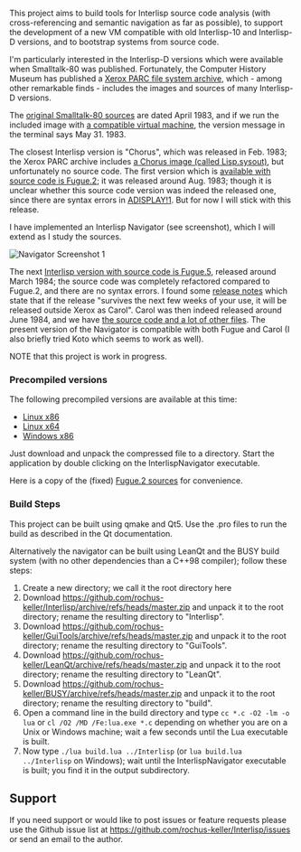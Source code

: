 This project aims to build tools for Interlisp source code analysis (with cross-referencing and semantic navigation as far as possible), to support the development of a new VM compatible with old Interlisp-10 and Interlisp-D versions, and to bootstrap systems from source code.

I'm particularly interested in the Interlisp-D versions which were available when Smalltalk-80 was published. Fortunately, the Computer History Museum has published a [Xerox PARC file system archive](https://xeroxparcarchive.computerhistory.org/), which - among other remarkable finds - includes the images and sources of many Interlisp-D versions.

The [original Smalltalk-80 sources](http://www.wolczko.com/st80/image.tar.gz) are dated April 1983, and if we run the included image with [a compatible virtual machine](https://github.com/rochus-keller/Smalltalk), the version message in the terminal says May 31. 1983. 

The closest Interlisp version is "Chorus", which was released in Feb. 1983; the Xerox PARC archive includes [a Chorus image (called Lisp.sysout)](https://xeroxparcarchive.computerhistory.org/eris/lisp/chorus/basics/.index.html), but unfortunately no source code. The first version which is [available with source code is Fugue.2](https://xeroxparcarchive.computerhistory.org/eris/lisp/fugue.2/sources/.index.html); it was released around Aug. 1983; though it is unclear whether this source code version was indeed the released one, since there are syntax errors in [ADISPLAY!1](https://xeroxparcarchive.computerhistory.org/eris/lisp/fugue.2/sources/.ADISPLAY!1.html). But for now I will stick with this release.

I have implemented an Interlisp Navigator (see screenshot), which I will extend as I study the sources.

![Navigator Screenshot 1](http://software.rochus-keller.ch/interlisp-navigator-screenshot-0.2.0-1.png)


The next [Interlisp version with source code is Fugue.5](https://xeroxparcarchive.computerhistory.org/eris/lisp/fugue.5/.index.html), released around March 1984; the source code was completely refactored compared to Fugue.2, and there are no syntax errors. I found some [release notes](https://xeroxparcarchive.computerhistory.org/erinyes/lisp/fugue.6/doc/.CAROLRELEASE.TED!1.html) which state that if the release "survives the next few weeks of your use, it will be released outside Xerox as Carol". Carol was then indeed released around June 1984, and we have [the source code and a lot of other files](https://xeroxparcarchive.computerhistory.org/eris/lisp/carol/.index.html). The present version of the Navigator is compatible with both Fugue and Carol (I also briefly tried Koto which seems to work as well).

NOTE that this project is work in progress.

### Precompiled versions

The following precompiled versions are available at this time:

- [Linux x86](http://software.rochus-keller.ch/InterlispTools_linux_i386.tar.gz)
- [Linux x64](http://software.rochus-keller.ch/InterlispTools_linux_x64.tar.gz)
- [Windows x86](http://software.rochus-keller.ch/InterlispTools_win32.zip)

Just download and unpack the compressed file to a directory. Start the application by double clicking on the InterlispNavigator executable. 

Here is a copy of the (fixed) [Fugue.2 sources](http://software.rochus-keller.ch/interlisp-fugue-2-sources.zip) for convenience.

### Build Steps

This project can be built using qmake and Qt5. Use the .pro files to run the build as described in the Qt documentation. 

Alternatively the navigator can be built using LeanQt and the BUSY build system (with no other dependencies than a C++98 compiler); follow these steps:

1. Create a new directory; we call it the root directory here
1. Download https://github.com/rochus-keller/Interlisp/archive/refs/heads/master.zip and unpack it to the root directory; rename the resulting directory to "Interlisp".
1. Download https://github.com/rochus-keller/GuiTools/archive/refs/heads/master.zip and unpack it to the root directory; rename the resulting directory to "GuiTools".
1. Download https://github.com/rochus-keller/LeanQt/archive/refs/heads/master.zip and unpack it to the root directory; rename the resulting directory to "LeanQt".
1. Download https://github.com/rochus-keller/BUSY/archive/refs/heads/master.zip and unpack it to the root directory; rename the resulting directory to "build".
1. Open a command line in the build directory and type `cc *.c -O2 -lm -o lua` or `cl /O2 /MD /Fe:lua.exe *.c` depending on whether you are on a Unix or Windows machine; wait a few seconds until the Lua executable is built.
1. Now type `./lua build.lua ../Interlisp` (or `lua build.lua ../Interlisp` on Windows); wait until the InterlispNavigator executable is built; you find it in the output subdirectory.

## Support

If you need support or would like to post issues or feature requests please use the Github issue list at https://github.com/rochus-keller/Interlisp/issues or send an email to the author.
